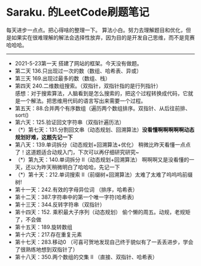 # Saraku. 的LeetCode刷题笔记
每天进步一点点。把心得啥的整理一下。
算法小白。努力去理解题目和优化，但是如果实在很难理解的解法会选择性放弃，因为目的是开发自己思维，而不是竞赛哈哈哈。
*** 
- 2021-5-23第一天 搭建了网站的框架。今天没有做题。
- 第二天 136.只出现过一次的数（数组、哈希表、异或）
- 第三天 169.出现过最多的数（数组、栈）
- 第四天 240.二维数组搜索。（双指针，双指针指的是行列指针）  
  感想：对于搜索算法，人脑看到是怎么搜索的，把这个过程转换成代码，它就是一个解法。把思维用代码的语言写出来需要一个过程。
- 第五天：88.合并两个有序数组（遍历两个数组排序。双指针、从后往前排、sort()
- 第六天：125.验证回文字符串（双指针遍历法）
- （*）第七天：131.分割回文串（动态规划、回溯算法）**没看懂啊啊啊啊啊动态规划好难，这题先记一下** 
- 第八天：139.单词拆分（动态规划+回溯算法+优化） 稍微比昨天看懂一点点了！这道题适合动规入门，下次可以再仔细研究研究~
- （*）第九天：140.单词拆分 II（动态规划+回溯算法） 啊啊啊又是没看懂的一天，还以为昨天稍微明白了哈哈哈，先记一下
- （*）第十天：212.单词搜索 II（前缀树+回溯算法）太难了太难了呜呜呜前缀树!
- 第十一天：242.有效的字母异位词 （排序，哈希表）
- 第十二天：387.字符串中的第一个唯一字符(哈希表)
- 第十三天：344.反转字符串（双指针）
- 第十四天：152. 乘积最大子序列（动态规划） 偷个懒的周五。动规，老规矩了，不会做
- 第十五天：189.旋转数组
- 第十六天：217.存在重复元素
- 第十七天：283.移动0  （可喜可贺地发现自己终于貌似有了一丢丢进步，学会了很熟练地想到双指针了）
- 第十八天：350.两个数组的交集 II （直接、双指针、哈希表）
